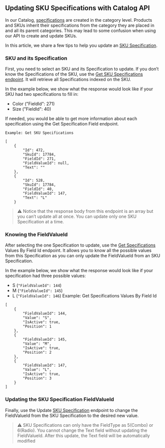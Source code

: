 ## Updating SKU Specifications with Catalog API 

In our Catalog, [specifications](https://help.vtex.com/tracks/catalog-101--5AF0XfnjfWeopIFBgs3LIQ/2NQoBv8m4Yz3oQaLgDRagP?_ga=2.198453679.1025854910.1648393546-1926092690.1643042302) are created in the category level. Products and SKUs inherit their specifications from the category they are placed in and all its parent categories. This may lead to some confusion when using our API to create and update SKUs.

In this article, we share a few tips to help you update an [SKU Specification](https://help.vtex.com/tracks/catalog-101--5AF0XfnjfWeopIFBgs3LIQ/2NQoBv8m4Yz3oQaLgDRagP?_ga=2.197208495.1025854910.1648393546-1926092690.1643042302#sku-specifications).

### SKU and its Specification
First, you need to select an SKU and its Specification to update. If you don’t know the Specifications of the SKU, use the [Get SKU Specifications endpoint](https://developers.vtex.com/vtex-rest-api/reference/catalog-api-get-sku-specification). It will retrieve all Specifications indexed on the SKU.

In the example below, we show what the response would look like if your SKU had two specifications to fill in:

- Color ("FieldId": 271)
- Size ("FieldId": 40)

If needed, you would be able to get more information about each specification using the Get Specification Field endpoint.


```
Example: Get SKU Specifications

[
    {
        "Id": 472,
        "SkuId": 17784,
        "FieldId": 271,
        "FieldValueId": null,
        "Text": ""
    },
    {
        "Id": 528,
        "SkuId": 17784,
        "FieldId": 40,
        "FieldValueId": 147,
        "Text": "L"
    }
```

>:warning:
Notice that the response body from this endpoint is an array but you can’t update all at once. You can update only one SKU Specification at a time.

### Knowing the FieldValueId
After selecting the one Specification to update, use the [Get Specifications](https://developers.vtex.com/vtex-rest-api/reference/catalog-api-get-specification-field-value-fieldid) Values By Field Id endpoint. It allows you to know all the possible values from this Specification as you can only update the FieldValueId from an SKU Specification.

In the example below, we show what the response would look like if your specification had three possible values:

- S (```"FieldValueId": 144```)
- M (```"FieldValueId": 145```)
- L (```"FieldValueId": 146```)
Example: Get Specifications Values By Field Id
```
[
    {
        "FieldValueId": 144,
        "Value": "S",
        "IsActive": true,
        "Position": 1
    },
    {
        "FieldValueId": 145,
        "Value": "M",
        "IsActive": true,
        "Position": 2
    },
    {
        "FieldValueId": 147,
        "Value": "L",
        "IsActive": true,
        "Position": 3
    }
]
```
### Updating the SKU Specification FieldValueId
Finally, use the Update [SKU Specification](https://developers.vtex.com/vtex-rest-api/reference/put_api-catalog-pvt-stockkeepingunit-skuid-specification) endpoint to change the FieldValueId from the SKU Specification to the desired new value.


>:warning:
SKU Specifications can only have the FieldType as 5(Combo) or 6(Radio). You cannot change
the Text field without updating the FieldValueId. After this update, the Text field will be automatically modified
